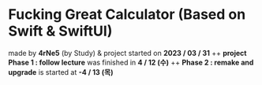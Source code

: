 #  **__Fucking__ Great Calculator** (Based on **__Swift & SwiftUI__**)
made by __4rNe5__ (by Study)
 & project started on **2023 / 03 / 31**
 ++ **project Phase 1 : follow lecture** was finished in __4 / 12 (수)__
 ++ **Phase 2 : remake and upgrade** is started at __-4 / 13 (목)__
